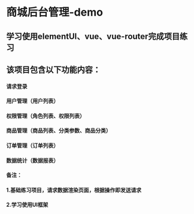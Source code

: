 # 商城后台管理-demo

## 学习使用elementUI、vue、vue-router完成项目练习

## 该项目包含以下功能内容：

#### 请求登录
#### 用户管理（用户列表）
#### 权限管理（角色列表、权限列表）
#### 商品管理（商品列表、分类参数、商品分类）
#### 订单管理（订单列表）
#### 数据统计（数据报表）

#### 备注：
#### 1.基础练习项目，请求数据渲染页面，根据操作即发送请求
#### 2.学习使用UI框架


